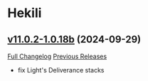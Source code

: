 # Hekili

## [v11.0.2-1.0.18b](https://github.com/Hekili/hekili/tree/v11.0.2-1.0.18b) (2024-09-29)
[Full Changelog](https://github.com/Hekili/hekili/compare/v11.0.2-1.0.18a...v11.0.2-1.0.18b) [Previous Releases](https://github.com/Hekili/hekili/releases)

- fix Light's Deliverance stacks  